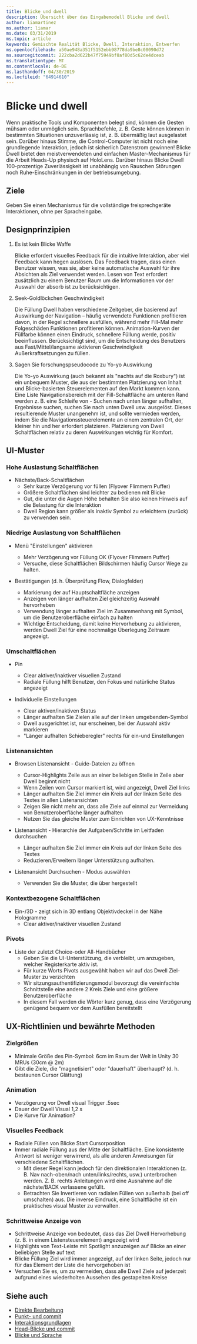 ```yaml
---
title: Blicke und dwell
description: Übersicht über das Eingabemodell Blicke und dwell
author: liamartinez
ms.author: liamar
ms.date: 03/31/2019
ms.topic: article
keywords: Gemischte Realität Blicke, Dwell, Interaktion, Entwerfen
ms.openlocfilehash: a50ae948a351f5152ebb98778da9be8c08090d72
ms.sourcegitcommit: 222cba2d622b47f75949bf8af80d5c62de4dceab
ms.translationtype: MT
ms.contentlocale: de-DE
ms.lasthandoff: 04/30/2019
ms.locfileid: "64914610"
---
```

# <a name="gaze-and-dwell"></a>Blicke und dwell

Wenn praktische Tools und Komponenten belegt sind, können die Gesten mühsam oder unmöglich sein.  Sprachbefehle, z. B. Geste können können in bestimmten Situationen unzuverlässig ist, z. B. übermäßig laut ausgelastet sein.  Darüber hinaus Stimme, die Control-Computer ist nicht noch eine grundlegende Interaktion, jedoch ist sicherlich Datenstrom gewinnen!  Blicke Dwell bietet den meistverwendeten und einfachen Master-Mechanismus für die Arbeit Heads-Up physisch auf HoloLens.  Darüber hinaus Blicke Dwell 100-prozentige Zuverlässigkeit ist unabhängig von Rauschen Störungen noch Ruhe-Einschränkungen in der betriebsumgebung.

## <a name="goals"></a>Ziele

Geben Sie einen Mechanismus für die vollständige freisprechgeräte Interaktionen, ohne per Spracheingabe.

## <a name="design-principles"></a>Designprinzipien

1. Es ist kein Blicke Waffe
    
    Blicke erfordert visuelles Feedback für die intuitive Interaktion, aber viel Feedback kann hegen auslösen. Das Feedback tragen, dass einen Benutzer wissen, was sie, aber keine automatische Auswahl für ihre Absichten als Ziel verwendet werden. Lesen von Text erfordert zusätzlich zu einem Benutzer Raum um die Informationen vor der Auswahl der absorb ist zu berücksichtigen.
    
2. Seek-Goldlöckchen Geschwindigkeit
    
    Die Füllung Dwell haben verschiedene Zeitgeber, die basierend auf Auswirkung der Navigation – häufig verwendete Funktionen profitieren davon, in der Regel schnellere ausfüllen, während mehr Fill-Mal mehr Folgeschäden Funktionen profitieren können. Animation-Kurven der Füllfarbe können einen Eindruck, schnellere Füllung werde, positiv beeinflussen. Berücksichtigt sind, um die Entscheidung des Benutzers aus Fast/Mittel/langsame aktivieren Geschwindigkeit Außerkraftsetzungen zu füllen.
    
3. Sagen Sie forschungspseudocode zu Yo-yo Auswirkung

    Die Yo-yo Auswirkung (auch bekannt als "nachts auf die Roxbury") ist ein unbequem Muster, die aus der bestimmten Platzierung von Inhalt und Blicke-basierten Steuerelementen auf den Markt kommen kann. Eine Liste Navigationsbereich mit der Fill-Schaltfläche am unteren Rand werden z. B. eine Schleife von - Suchen nach unten länger aufhalten, Ergebnisse suchen, suchen Sie nach unten Dwell usw. ausgelöst. Dieses resultierende Muster unangenehm ist, und sollte vermieden werden, indem Sie die Navigationssteuerelemente an einem zentralen Ort, der kleiner hin und her erfordert platzieren. Platzierung von Dwell Schaltflächen relativ zu deren Auswirkungen wichtig für Komfort.

## <a name="ui-patterns"></a>UI-Muster

### <a name="high-frequency-buttons"></a>Hohe Auslastung Schaltflächen
    
* Nächste/Back-Schaltflächen
  * Sehr kurze Verzögerung vor füllen (Flyover Flimmern Puffer)
  * Größere Schaltflächen sind leichter zu bedienen mit Blicke
  * Gut, die unter die Augen Höhe behalten Sie also keinen Hinweis auf die Belastung für die Interaktion
  * Dwell Region kann größer als inaktiv Symbol zu erleichtern (zurück) zu verwenden sein.

### <a name="low-frequency-buttons"></a>Niedrige Auslastung von Schaltflächen
    
* Menü "Einstellungen" aktivieren
  * Mehr Verzögerung vor Füllung OK (Flyover Flimmern Puffer)
  * Versuche, diese Schaltflächen Bildschirmen häufig Cursor Wege zu halten.

* Bestätigungen (d. h. Überprüfung Flow, Dialogfelder)
  * Markierung der auf Hauptschaltfläche anzeigen
  * Anzeigen von länger aufhalten Ziel gleichzeitig Auswahl hervorheben
  * Verwendung länger aufhalten Ziel im Zusammenhang mit Symbol, um die Benutzeroberfläche einfach zu halten
  * Wichtige Entscheidung, damit keine Hervorhebung zu aktivieren, werden Dwell Ziel für eine nochmalige Überlegung Zeitraum angezeigt.
        
### <a name="toggle-buttons"></a>Umschaltflächen

* Pin
  * Clear aktiver/inaktiver visuellen Zustand
  * Radiale Füllung hilft Benutzer, den Fokus und natürliche Status angezeigt 

* Individuelle Einstellungen
  * Clear aktiven/inaktiven Status
  * Länger aufhalten Sie Zielen alle auf der linken umgebenden-Symbol
  * Dwell ausgerichtet ist, nur erscheinen, bei der Auswahl aktiv markieren
  * "Länger aufhalten Schieberegler" rechts für ein-und Einstellungen

### <a name="list-views"></a>Listenansichten

* Browsen Listenansicht - Guide-Dateien zu öffnen
  * Cursor-Highlights Zeile aus an einer beliebigen Stelle in Zeile aber Dwell beginnt nicht
  * Wenn Zeilen vom Cursor markiert ist, wird angezeigt, Dwell Ziel links
  * Länger aufhalten Sie Ziel immer ein Kreis auf der linken Seite des Textes in allen Listenansichten
  * Zeigen Sie nicht mehr an, dass alle Ziele auf einmal zur Vermeidung von Benutzeroberfläche länger aufhalten
  * Nutzen Sie das gleiche Muster zum Einrichten von UX-Kenntnisse
        
* Listenansicht - Hierarchie der Aufgaben/Schritte im Leitfaden durchsuchen
  * Länger aufhalten Sie Ziel immer ein Kreis auf der linken Seite des Textes
  * Reduzieren/Erweitern länger Unterstützung aufhalten.
        
* Listenansicht Durchsuchen - Modus auswählen
  * Verwenden Sie die Muster, die über hergestellt

### <a name="contextual-buttons"></a>Kontextbezogene Schaltflächen

* Ein-/3D - zeigt sich in 3D entlang Objektivdeckel in der Nähe Hologramme 
  * Clear aktiver/inaktiver visuellen Zustand

### <a name="pivots"></a>Pivots

* Liste der zuletzt Choice-oder All-Handbücher
  * Geben Sie die UI-Unterstützung, die verbleibt, um anzugeben, welcher Registerkarte aktiv ist.
  * Für kurze Worts Pivots ausgewählt haben wir auf das Dwell Ziel-Muster zu verzichten
  * Wir sitzungsauthentifizierungsmodul bevorzugt die vereinfachte Schnittstelle eine andere 2 Kreis Ziele und eine größere Benutzeroberfläche
  * In diesem Fall werden die Wörter kurz genug, dass eine Verzögerung genügend bequem vor dem Ausfüllen bereitstellt


## <a name="ux-guidelines-and-best-practices"></a>UX-Richtlinien und bewährte Methoden

### <a name="target-sizes"></a>Zielgrößen

  * Minimale Größe des Pin-Symbol: 6cm im Raum der Welt in Unity 30 MRUs (30cm @ 2m)
  * Gibt die Ziele, die "magnetisiert" oder "dauerhaft" überhaupt? (d. h. bestaunen Cursor Glättung)

### <a name="animation"></a>Animation

  * Verzögerung vor Dwell visual Trigger .5sec
  * Dauer der Dwell Visual 1,2 s
  * Die Kurve für Animation?

### <a name="visual-feedback"></a>Visuelles Feedback

  * Radiale Füllen von Blicke Start Cursorposition
  * Immer radiale Füllung aus der Mitte der Schaltfläche. Eine konsistente Antwort ist weniger verwirrend, als alle anderen Anweisungen für verschiedene Schaltflächen. 
    * Mit dieser Regel kann jedoch für den direktionalen Interaktionen (z. B. Nav nach-oben/nach unten/links/rechts, usw.) unterbrochen werden. Z. B. rechts Anleitungen wird eine Ausnahme auf die nächste/BACK verlassene gefüllt.
    * Betrachten Sie Invertieren von radialen Füllen von außerhalb (bei off umschalten) aus. Die inverse Eindruck, eine Schaltfläche ist ein praktisches visual Muster zu verwalten. 

### <a name="progressive-disclosure"></a>Schrittweise Anzeige von

 * Schrittweise Anzeige von bedeutet, dass das Ziel Dwell Hervorhebung (z. B. in einem Listensteuerelement) angezeigt wird
 * Highlights von Text-Leiste mit Spotlight anzuzeigen auf Blicke an einer beliebigen Stelle auf text
 * Blicke Füllung Ziel wird immer angezeigt, auf der linken Seite, jedoch nur für das Element der Liste die hervorgehoben ist
 * Versuchen Sie es, um zu vermeiden, dass alle Dwell Ziele auf jederzeit aufgrund eines wiederholten Aussehen des gestapelten Kreise
 
 ## <a name="see-also"></a>Siehe auch
* [Direkte Bearbeitung](direct-manipulation.md)
* [Punkt- und commit](point-and-commit.md)
* [Interaktionsgrundlagen](interaction-fundamentals.md)
* [Head-Blicke und commit](gaze-and-commit.md)
* [Blicke und Sprache](voice-design.md)
